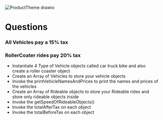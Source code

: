 ![ProductTheme drawio](https://user-images.githubusercontent.com/10773482/191823842-cb6f2f6c-7726-466f-a0f1-d980ea9abdec.png)

# Questions

### All Vehicles pay a 15% tax
### RollerCoater rides pay 20% tax

-  Instantiate 4 Type of Vehicle objects called car truck  bike and also create a roller coaster object
-  Create an Array of Vehicles to store your vehicle objects
-  Invoke the printVehicleNamesAndPrices to print the names and prices of the vehicles
- Create an Array of Rideable objects to store your Rideable rides and store only rideable objects inside
- Invoke the getSpeedOfRideableObjects()
- Invoke the totalAfterTax on each object
- Invoke the totalBeforeTax on each object


